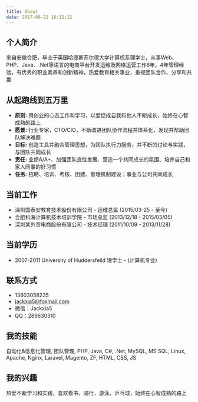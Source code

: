 ```yaml
---
title: About
date: 2017-06-22 16:12:12
---
```

## 个人简介 ##
来自安徽合肥，毕业于英国哈德斯菲尔德大学计算机系理学士，从事Web、PHP、Java、.Net等语言的电商平台开发运维及网络运营工作6年，4年管理经验，有优秀的职业素养和创新精神，热爱教育相关事业，重视团队合作、分享和共赢

## 从起跑线到五万里 ##
- **原则:** 用创业的心态工作和学习，以爱促成自我和他人不断成长，始终在心智成熟的路上
- **愿景:** 行业专家，CTO/CIO，不断改进团队协作流程并体系化，发现并帮助团队解决难题
- **目标:** 创造工具并融合管理思想，为团队执行力服务，并不断的讨论与实践，与团队共同成长
- **责任:** 业绩A/A+、加强团队良性发展、营造一个共同成长的氛围、培养自己和家人同事的好习惯
- **任务:** 招聘、培训、考核、团建、管理机制建设；事业与公司共同成长

## 当前工作 ##
- 深圳国泰安教育技术股份有限公司 - 运维总监 (2015/03-25 - 至今)
- 合肥科海计算机技术培训学院 - 市场总监 (2013/12/18 - 2015/03/05)
- 深圳某外贸电商股份有限公司 - 技术经理 (2011/10/09 - 2013/11/28)

## 当前学历 ##
- 2007-2011 University of Huddersfeild  理学士 - (计算机专业)

## 联系方式 ##
- 13603058235
- jackxia5@foxmail.com
- 微信：Jackxia5
- QQ：289630310

## 我的技能 ##
自动化&信息化管理, 团队管理, PHP, Java, C#, .Net, MySQL, MS SQL, Linux, Apache, Nginx, Laravel, Magento, ZF, HTML, CSS, JS

## 我的兴趣 ##
热爱不断学习和实践，喜欢看书，骑行，游泳，乒乓球，始终在心智成熟的路上